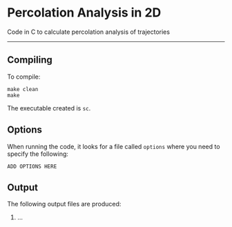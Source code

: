 # Percolation Analysis in 2D

Code in C to calculate percolation analysis of trajectories

---

## Compiling

To compile:
```
make clean
make
```

The executable created is `sc`.

## Options

When running the code, it looks for a file called `options` where you need to specify the following:

```
ADD OPTIONS HERE
```

## Output

The following output files are produced:

1. ...
